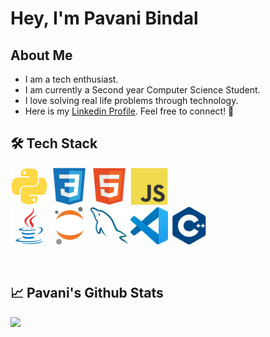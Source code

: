 <h1>Hey, I'm Pavani Bindal </h1>

<h2> About Me</h2>

- I am a tech enthusiast.
- I am currently a Second year Computer Science Student. 
- I love solving real life problems through technology. 
- Here is my [Linkedin Profile](https://www.linkedin.com/in/pavani-bindal-16b846219/). Feel free to connect! 👀

<h2>🛠 Tech Stack</h2>
 
<img src="https://github.com/devicons/devicon/blob/master/icons/python/python-plain.svg" width=60>           <img src="https://github.com/devicons/devicon/blob/master/icons/css3/css3-original.svg" width=60> 
<img src="https://github.com/devicons/devicon/blob/master/icons/html5/html5-original.svg" width=60>          <img src="https://github.com/devicons/devicon/blob/master/icons/javascript/javascript-original.svg" width=60>   
<img src="https://github.com/devicons/devicon/blob/master/icons/java/java-original.svg" width=60>            <img src="https://github.com/devicons/devicon/blob/master/icons/jupyter/jupyter-original.svg" width=60> 
<img src="https://github.com/devicons/devicon/blob/master/icons/mysql/mysql-original.svg" width=60>           <img src="https://github.com/devicons/devicon/blob/master/icons/vscode/vscode-original.svg" width=60> 
<img src="https://github.com/devicons/devicon/blob/master/icons/cplusplus/cplusplus-plain.svg" width=60>


<img src="https://komarev.com/ghpvc/?username=PavaniBindal&style=flat-square&color=blue" alt=""/>



<h2>📈 Pavani's Github Stats</h2>

<a href="http://www.github.com/PavaniBindal"><img src="https://github-readme-streak-stats.herokuapp.com/?user=PavaniBindal&stroke=ffffff&background=171717&ring=0891b2&fire=0891b2&currStreakNum=ffffff&currStreakLabel=0891b2&sideNums=ffffff&sideLabels=ffffff&dates=ffffff&hide_border=true" /></a>







